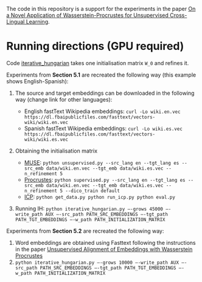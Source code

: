 The code in this repository is a support for the experiments in the paper [On a Novel Application of Wasserstein-Procrustes for Unsupervised Cross-Lingual Learning](https://arxiv.org/abs/2007.09456).

# Running directions (GPU required)
Code [iterative_hungarian](iterative_hungarian.py) takes one initialisation matrix `W_0` and refines it. 

Experiments from **Section 5.1** are recreated the following way (this example shows English-Spanish):
1. The source and target embeddings can be downloaded in the following way (change link for other languages):
   - English fastText Wikipedia embeddings: `curl -Lo wiki.en.vec https://dl.fbaipublicfiles.com/fasttext/vectors-wiki/wiki.en.vec`
   - Spanish fastText Wikipedia embeddings: `curl -Lo wiki.es.vec https://dl.fbaipublicfiles.com/fasttext/vectors-wiki/wiki.es.vec`

2. Obtaining the initialisation matrix
   - [MUSE](https://github.com/facebookresearch/MUSE): `python unsupervised.py --src_lang en --tgt_lang es --src_emb data/wiki.en.vec --tgt_emb data/wiki.es.vec --n_refinement 5`
   - [Procrustes](https://github.com/facebookresearch/MUSE): `python supervised.py --src_lang en --tgt_lang es --src_emb data/wiki.en.vec --tgt_emb data/wiki.es.vec --n_refinement 5 --dico_train default`
   - [ICP](https://github.com/facebookresearch/Non-adversarialTranslation): 
   `python get_data.py python run_icp.py python eval.py`

3. Running IH:
`python iterative_hungarian.py —-grows 45000 —-write_path AUX —-src_path PATH_SRC_EMBEDDINGS —-tgt_path PATH_TGT_EMBEDDINGS —-w_path PATH_INITIALIZATION_MATRIX` 

Experiments from **Section 5.2** are recreated the following way:
1. Word embeddings are obtained using Fasttext following the instructions in the paper [Unsupervised Alignment of Embeddings with Wasserstein Procrustes](https://arxiv.org/abs/1805.11222)
2. `python iterative_hungarian.py —-grows 10000 —-write_path AUX —-src_path PATH_SRC_EMBEDDINGS —-tgt_path PATH_TGT_EMBEDDINGS —-w_path PATH_INITIALIZATION_MATRIX`
